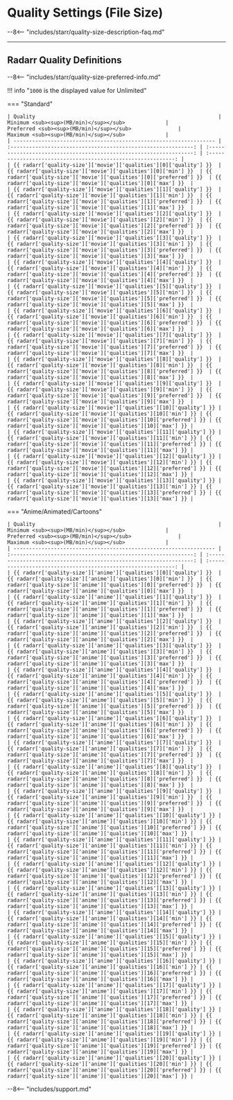# Quality Settings (File Size)

--8<-- "includes/starr/quality-size-description-faq.md"

---

## Radarr Quality Definitions

--8<-- "includes/starr/quality-size-preferred-info.md"

!!! info "`1000` is the displayed value for Unlimited"

=== "Standard"

    | Quality                                                           |            Minimum <sub><sup>(MB/min)</sup></sub>             |              Preferred <sub><sup>(MB/min)</sup></sub>               |            Maximum <sub><sup>(MB/min)</sup></sub>             |
    | ----------------------------------------------------------------- | :-----------------------------------------------------------: | :-----------------------------------------------------------------: | :-----------------------------------------------------------: |
    | {{ radarr['quality-size']['movie']['qualities'][0]['quality'] }}  | {{ radarr['quality-size']['movie']['qualities'][0]['min'] }}  | {{ radarr['quality-size']['movie']['qualities'][0]['preferred'] }}  | {{ radarr['quality-size']['movie']['qualities'][0]['max'] }}  |
    | {{ radarr['quality-size']['movie']['qualities'][1]['quality'] }}  | {{ radarr['quality-size']['movie']['qualities'][1]['min'] }}  | {{ radarr['quality-size']['movie']['qualities'][1]['preferred'] }}  | {{ radarr['quality-size']['movie']['qualities'][1]['max'] }}  |
    | {{ radarr['quality-size']['movie']['qualities'][2]['quality'] }}  | {{ radarr['quality-size']['movie']['qualities'][2]['min'] }}  | {{ radarr['quality-size']['movie']['qualities'][2]['preferred'] }}  | {{ radarr['quality-size']['movie']['qualities'][2]['max'] }}  |
    | {{ radarr['quality-size']['movie']['qualities'][3]['quality'] }}  | {{ radarr['quality-size']['movie']['qualities'][3]['min'] }}  | {{ radarr['quality-size']['movie']['qualities'][3]['preferred'] }}  | {{ radarr['quality-size']['movie']['qualities'][3]['max'] }}  |
    | {{ radarr['quality-size']['movie']['qualities'][4]['quality'] }}  | {{ radarr['quality-size']['movie']['qualities'][4]['min'] }}  | {{ radarr['quality-size']['movie']['qualities'][4]['preferred'] }}  | {{ radarr['quality-size']['movie']['qualities'][4]['max'] }}  |
    | {{ radarr['quality-size']['movie']['qualities'][5]['quality'] }}  | {{ radarr['quality-size']['movie']['qualities'][5]['min'] }}  | {{ radarr['quality-size']['movie']['qualities'][5]['preferred'] }}  | {{ radarr['quality-size']['movie']['qualities'][5]['max'] }}  |
    | {{ radarr['quality-size']['movie']['qualities'][6]['quality'] }}  | {{ radarr['quality-size']['movie']['qualities'][6]['min'] }}  | {{ radarr['quality-size']['movie']['qualities'][6]['preferred'] }}  | {{ radarr['quality-size']['movie']['qualities'][6]['max'] }}  |
    | {{ radarr['quality-size']['movie']['qualities'][7]['quality'] }}  | {{ radarr['quality-size']['movie']['qualities'][7]['min'] }}  | {{ radarr['quality-size']['movie']['qualities'][7]['preferred'] }}  | {{ radarr['quality-size']['movie']['qualities'][7]['max'] }}  |
    | {{ radarr['quality-size']['movie']['qualities'][8]['quality'] }}  | {{ radarr['quality-size']['movie']['qualities'][8]['min'] }}  | {{ radarr['quality-size']['movie']['qualities'][8]['preferred'] }}  | {{ radarr['quality-size']['movie']['qualities'][8]['max'] }}  |
    | {{ radarr['quality-size']['movie']['qualities'][9]['quality'] }}  | {{ radarr['quality-size']['movie']['qualities'][9]['min'] }}  | {{ radarr['quality-size']['movie']['qualities'][9]['preferred'] }}  | {{ radarr['quality-size']['movie']['qualities'][9]['max'] }}  |
    | {{ radarr['quality-size']['movie']['qualities'][10]['quality'] }} | {{ radarr['quality-size']['movie']['qualities'][10]['min'] }} | {{ radarr['quality-size']['movie']['qualities'][10]['preferred'] }} | {{ radarr['quality-size']['movie']['qualities'][10]['max'] }} |
    | {{ radarr['quality-size']['movie']['qualities'][11]['quality'] }} | {{ radarr['quality-size']['movie']['qualities'][11]['min'] }} | {{ radarr['quality-size']['movie']['qualities'][11]['preferred'] }} | {{ radarr['quality-size']['movie']['qualities'][11]['max'] }} |
    | {{ radarr['quality-size']['movie']['qualities'][12]['quality'] }} | {{ radarr['quality-size']['movie']['qualities'][12]['min'] }} | {{ radarr['quality-size']['movie']['qualities'][12]['preferred'] }} | {{ radarr['quality-size']['movie']['qualities'][12]['max'] }} |
    | {{ radarr['quality-size']['movie']['qualities'][13]['quality'] }} | {{ radarr['quality-size']['movie']['qualities'][13]['min'] }} | {{ radarr['quality-size']['movie']['qualities'][13]['preferred'] }} | {{ radarr['quality-size']['movie']['qualities'][13]['max'] }} |

=== "Anime/Animated/Cartoons"

    | Quality                                                           |            Minimum <sub><sup>(MB/min)</sup></sub>             |              Preferred <sub><sup>(MB/min)</sup></sub>               |            Maximum <sub><sup>(MB/min)</sup></sub>             |
    | ----------------------------------------------------------------- | :-----------------------------------------------------------: | :-----------------------------------------------------------------: | :-----------------------------------------------------------: |
    | {{ radarr['quality-size']['anime']['qualities'][0]['quality'] }}  | {{ radarr['quality-size']['anime']['qualities'][0]['min'] }}  | {{ radarr['quality-size']['anime']['qualities'][0]['preferred'] }}  | {{ radarr['quality-size']['anime']['qualities'][0]['max'] }}  |
    | {{ radarr['quality-size']['anime']['qualities'][1]['quality'] }}  | {{ radarr['quality-size']['anime']['qualities'][1]['min'] }}  | {{ radarr['quality-size']['anime']['qualities'][1]['preferred'] }}  | {{ radarr['quality-size']['anime']['qualities'][1]['max'] }}  |
    | {{ radarr['quality-size']['anime']['qualities'][2]['quality'] }}  | {{ radarr['quality-size']['anime']['qualities'][2]['min'] }}  | {{ radarr['quality-size']['anime']['qualities'][2]['preferred'] }}  | {{ radarr['quality-size']['anime']['qualities'][2]['max'] }}  |
    | {{ radarr['quality-size']['anime']['qualities'][3]['quality'] }}  | {{ radarr['quality-size']['anime']['qualities'][3]['min'] }}  | {{ radarr['quality-size']['anime']['qualities'][3]['preferred'] }}  | {{ radarr['quality-size']['anime']['qualities'][3]['max'] }}  |
    | {{ radarr['quality-size']['anime']['qualities'][4]['quality'] }}  | {{ radarr['quality-size']['anime']['qualities'][4]['min'] }}  | {{ radarr['quality-size']['anime']['qualities'][4]['preferred'] }}  | {{ radarr['quality-size']['anime']['qualities'][4]['max'] }}  |
    | {{ radarr['quality-size']['anime']['qualities'][5]['quality'] }}  | {{ radarr['quality-size']['anime']['qualities'][5]['min'] }}  | {{ radarr['quality-size']['anime']['qualities'][5]['preferred'] }}  | {{ radarr['quality-size']['anime']['qualities'][5]['max'] }}  |
    | {{ radarr['quality-size']['anime']['qualities'][6]['quality'] }}  | {{ radarr['quality-size']['anime']['qualities'][6]['min'] }}  | {{ radarr['quality-size']['anime']['qualities'][6]['preferred'] }}  | {{ radarr['quality-size']['anime']['qualities'][6]['max'] }}  |
    | {{ radarr['quality-size']['anime']['qualities'][7]['quality'] }}  | {{ radarr['quality-size']['anime']['qualities'][7]['min'] }}  | {{ radarr['quality-size']['anime']['qualities'][7]['preferred'] }}  | {{ radarr['quality-size']['anime']['qualities'][7]['max'] }}  |
    | {{ radarr['quality-size']['anime']['qualities'][8]['quality'] }}  | {{ radarr['quality-size']['anime']['qualities'][8]['min'] }}  | {{ radarr['quality-size']['anime']['qualities'][8]['preferred'] }}  | {{ radarr['quality-size']['anime']['qualities'][8]['max'] }}  |
    | {{ radarr['quality-size']['anime']['qualities'][9]['quality'] }}  | {{ radarr['quality-size']['anime']['qualities'][9]['min'] }}  | {{ radarr['quality-size']['anime']['qualities'][9]['preferred'] }}  | {{ radarr['quality-size']['anime']['qualities'][9]['max'] }}  |
    | {{ radarr['quality-size']['anime']['qualities'][10]['quality'] }} | {{ radarr['quality-size']['anime']['qualities'][10]['min'] }} | {{ radarr['quality-size']['anime']['qualities'][10]['preferred'] }} | {{ radarr['quality-size']['anime']['qualities'][10]['max'] }} |
    | {{ radarr['quality-size']['anime']['qualities'][11]['quality'] }} | {{ radarr['quality-size']['anime']['qualities'][11]['min'] }} | {{ radarr['quality-size']['anime']['qualities'][11]['preferred'] }} | {{ radarr['quality-size']['anime']['qualities'][11]['max'] }} |
    | {{ radarr['quality-size']['anime']['qualities'][12]['quality'] }} | {{ radarr['quality-size']['anime']['qualities'][12]['min'] }} | {{ radarr['quality-size']['anime']['qualities'][12]['preferred'] }} | {{ radarr['quality-size']['anime']['qualities'][12]['max'] }} |
    | {{ radarr['quality-size']['anime']['qualities'][13]['quality'] }} | {{ radarr['quality-size']['anime']['qualities'][13]['min'] }} | {{ radarr['quality-size']['anime']['qualities'][13]['preferred'] }} | {{ radarr['quality-size']['anime']['qualities'][13]['max'] }} |
    | {{ radarr['quality-size']['anime']['qualities'][14]['quality'] }} | {{ radarr['quality-size']['anime']['qualities'][14]['min'] }} | {{ radarr['quality-size']['anime']['qualities'][14]['preferred'] }} | {{ radarr['quality-size']['anime']['qualities'][14]['max'] }} |
    | {{ radarr['quality-size']['anime']['qualities'][15]['quality'] }} | {{ radarr['quality-size']['anime']['qualities'][15]['min'] }} | {{ radarr['quality-size']['anime']['qualities'][15]['preferred'] }} | {{ radarr['quality-size']['anime']['qualities'][15]['max'] }} |
    | {{ radarr['quality-size']['anime']['qualities'][16]['quality'] }} | {{ radarr['quality-size']['anime']['qualities'][16]['min'] }} | {{ radarr['quality-size']['anime']['qualities'][16]['preferred'] }} | {{ radarr['quality-size']['anime']['qualities'][16]['max'] }} |
    | {{ radarr['quality-size']['anime']['qualities'][17]['quality'] }} | {{ radarr['quality-size']['anime']['qualities'][17]['min'] }} | {{ radarr['quality-size']['anime']['qualities'][17]['preferred'] }} | {{ radarr['quality-size']['anime']['qualities'][17]['max'] }} |
    | {{ radarr['quality-size']['anime']['qualities'][18]['quality'] }} | {{ radarr['quality-size']['anime']['qualities'][18]['min'] }} | {{ radarr['quality-size']['anime']['qualities'][18]['preferred'] }} | {{ radarr['quality-size']['anime']['qualities'][18]['max'] }} |
    | {{ radarr['quality-size']['anime']['qualities'][19]['quality'] }} | {{ radarr['quality-size']['anime']['qualities'][19]['min'] }} | {{ radarr['quality-size']['anime']['qualities'][19]['preferred'] }} | {{ radarr['quality-size']['anime']['qualities'][19]['max'] }} |
    | {{ radarr['quality-size']['anime']['qualities'][20]['quality'] }} | {{ radarr['quality-size']['anime']['qualities'][20]['min'] }} | {{ radarr['quality-size']['anime']['qualities'][20]['preferred'] }} | {{ radarr['quality-size']['anime']['qualities'][20]['max'] }} |

--8<-- "includes/support.md"
